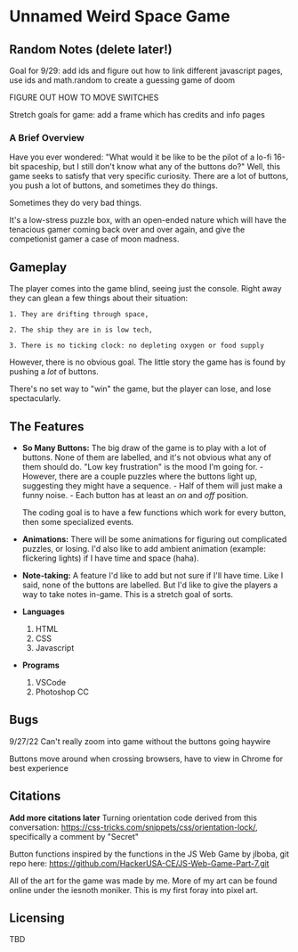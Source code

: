 # Unnamed Weird Space Game

## Random Notes (delete later!)
Goal for 9/29: add ids and figure out how to link different javascript pages,
use ids and math.random to create a guessing game of doom

FIGURE OUT HOW TO MOVE SWITCHES

Stretch goals for game: add a frame which has credits and info pages

### A Brief Overview
Have you ever wondered:
"What would it be like to be the pilot of a lo-fi 16-bit spaceship, but I still don't know what any of the buttons do?"
Well, this game seeks to satisfy that very specific curiosity.
There are a lot of buttons, you push a lot of buttons, and sometimes they do things.

Sometimes they do very bad things.

It's a low-stress puzzle box, with an open-ended nature which will have the tenacious gamer coming back over and over again, and give the competionist gamer a case of moon madness.

## Gameplay

The player comes into the game blind, seeing just the console. Right away they can glean a few things about their situation:

    1. They are drifting through space,

    2. The ship they are in is low tech,

    3. There is no ticking clock: no depleting oxygen or food supply
    
However, there is no obvious goal. The little story the game has is found by pushing a _lot_ of buttons.

There's no set way to "win" the game, but the player can lose, and lose spectacularly. 

## The Features

- **So Many Buttons:**
    The big draw of the game is to play with a lot of buttons. None of them are labelled, and it's not obvious what any of them should do. "Low key frustration" is the mood I'm going for.
        - However, there are a couple puzzles where the buttons light up, suggesting they might have a sequence.
        - Half of them will just make a funny noise.
        - Each button has at least an *on* and *off* position.
    
    The coding goal is to have a few functions which work for every button, then some specialized events.

- **Animations:**
    There will be some animations for figuring out complicated puzzles, or losing. I'd also like to add ambient animation (example: flickering lights) if I have time and space (haha).

- **Note-taking:** A feature I'd like to add but not sure if I'll have time. Like I said, none of the buttons are labelled. But I'd like to give the players a way to take notes in-game. This is a stretch goal of sorts.

- **Languages**
    1. HTML
    2. CSS
    3. Javascript

- **Programs**
    1. VSCode
    2. Photoshop CC

## Bugs
9/27/22
Can't really zoom into game without the buttons going haywire

Buttons move around when crossing browsers, have to view in Chrome for best experience



## Citations

**Add more citations later**
Turning orientation code derived from this conversation: https://css-tricks.com/snippets/css/orientation-lock/, specifically a comment by "Secret"

Button functions inspired by the functions in the JS Web Game by jlboba, git repo here:
https://github.com/HackerUSA-CE/JS-Web-Game-Part-7.git

All of the art for the game was made by me. More of my art can be found online under the iesnoth moniker. This is my first foray into pixel art.

## Licensing

TBD